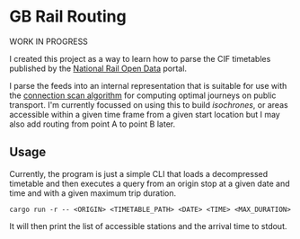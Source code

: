 # GB Rail Routing

WORK IN PROGRESS

I created this project as a way to learn how to parse the CIF timetables
published by the [National Rail Open Data](https://opendata.nationalrail.co.uk/)
portal.

I parse the feeds into an internal representation that is suitable for use with
the [connection scan algorithm](https://arxiv.org/abs/1703.05997) for computing
optimal journeys on public transport. I'm currently focussed on using this to
build _isochrones_, or areas accessible within a given time frame from a given
start location but I may also add routing from point A to point B later.

## Usage

Currently, the program is just a simple CLI that loads a decompressed timetable
and then executes a query from an origin stop at a given date and time and with
a given maximum trip duration.

```
cargo run -r -- <ORIGIN> <TIMETABLE_PATH> <DATE> <TIME> <MAX_DURATION>
```

It will then print the list of accessible stations and the arrival time to
stdout.
